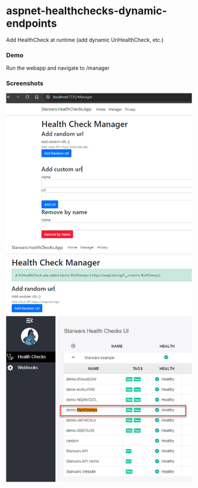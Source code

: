 # aspnet-healthchecks-dynamic-endpoints
Add HealthCheck at runtime (add dynamic UriHealthCheck, etc.)

### Demo
Run the webapp and navigate to /manager

### Screenshots
![Manager](https://raw.githubusercontent.com/fernandezja/aspnet-healthchecks-dynamic-endpoints/master/assets/aspnet-healthchecks-dynamic-endpoints-001.jpg) 
![Add UriHealthCheck](https://raw.githubusercontent.com/fernandezja/aspnet-healthchecks-dynamic-endpoints/master/assets/aspnet-healthchecks-dynamic-endpoints-002.jpg) 
![HealthCheck UI Panel](https://raw.githubusercontent.com/fernandezja/aspnet-healthchecks-dynamic-endpoints/master/assets/aspnet-healthchecks-dynamic-endpoints-003.jpg) 